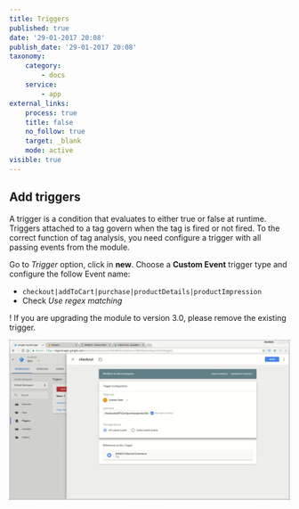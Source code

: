 ```yaml
---
title: Triggers
published: true
date: '29-01-2017 20:08'
publish_date: '29-01-2017 20:08'
taxonomy:
    category:
        - docs
    service:
        - app
external_links:
    process: true
    title: false
    no_follow: true
    target: _blank
    mode: active
visible: true
---
```


## Add triggers 

A trigger is a condition that evaluates to either true or false at runtime. Triggers attached to a tag govern when the tag is fired or not fired. To the correct function of tag analysis, you need configure a trigger with all passing events from the module.

Go to _Trigger_ option, click in **new**. Choose a **Custom Event** trigger type and configure the follow Event name:

* `checkout|addToCart|purchase|productDetails|productImpression`
* Check _Use regex matching_

! If you are upgrading the module to version 3.0, please remove the existing trigger.

![](img-00012.jpg)